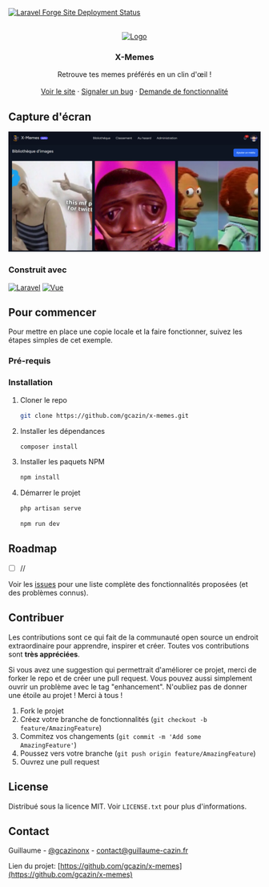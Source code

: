 [![Laravel Forge Site Deployment Status](https://img.shields.io/endpoint?url=https%3A%2F%2Fforge.laravel.com%2Fsite-badges%2F4a94f5fa-7a25-4af8-9dec-ff0900c9c25d&style=plastic)](https://forge.laravel.com/servers/741129/sites/2186314)

<!-- PROJECT LOGO -->
<br />
<div align="center">
  <a href="https://github.com/gcazin/x-memes">
    <img src="./public/favicon.ico" alt="Logo" width="150">
  </a>

<h3 align="center">X-Memes</h3>

  <p align="center">
    Retrouve tes memes préférés en un clin d'œil !
    <br />
    <br />
    <a href="https://x-memes.com">Voir le site</a>
    ·
    <a href="https://github.com/gcazin/x-memes/issues">Signaler un bug</a>
    ·
    <a href="https://github.com/gcazin/x-memes/issues">Demande de fonctionnalité</a>
  </p>
</div>

## Capture d'écran

![Product Name Screen Shot](./public/images/home.png)

### Construit avec

[![Laravel][Laravel.com]][Laravel-url]
[![Vue][Vue.js]][Vue-url]

## Pour commencer

Pour mettre en place une copie locale et la faire fonctionner, suivez les étapes simples de cet exemple.

### Pré-requis

### Installation

1. Cloner le repo
   ```sh
   git clone https://github.com/gcazin/x-memes.git
   ```
2. Installer les dépendances
    ```sh
   composer install
   ```
3. Installer les paquets NPM
   ```sh
   npm install
   ```
4. Démarrer le projet
    ```sh
   php artisan serve
   ```
   ```sh
   npm run dev
   ```

## Roadmap

- [ ] //

Voir les [issues](https://github.com/gcazin/x-memes/issues) pour une liste complète des fonctionnalités proposées (et des problèmes connus).

## Contribuer

Les contributions sont ce qui fait de la communauté open source un endroit extraordinaire pour apprendre, inspirer et créer. Toutes vos contributions sont **très appréciées**.

Si vous avez une suggestion qui permettrait d'améliorer ce projet, merci de forker le repo et de créer une pull request. Vous pouvez aussi simplement ouvrir un problème avec le tag "enhancement". N'oubliez pas de donner une étoile au projet ! Merci à tous !

1. Fork le projet
2. Créez votre branche de fonctionnalités (`git checkout -b feature/AmazingFeature`)
3. Commitez vos changements (`git commit -m 'Add some AmazingFeature'`)
4. Poussez vers votre branche (`git push origin feature/AmazingFeature`)
5. Ouvrez une pull request

## License

Distribué sous la licence MIT. Voir `LICENSE.txt` pour plus d'informations.

## Contact

Guillaume - [@gcazinonx](https://twitter.com/gcazinonx) - contact@guillaume-cazin.fr

Lien du projet: [https://github.com/gcazin/x-memes](https://github.com/gcazin/x-memes)

[contributors-shield]: https://img.shields.io/github/contributors/gcazin/x-memes.svg?style=for-the-badge
[contributors-url]: https://github.com/gcazin/x-memes/graphs/contributors
[forks-shield]: https://img.shields.io/github/forks/gcazin/x-memes.svg?style=for-the-badge
[forks-url]: https://github.com/gcazin/x-memes/network/members
[stars-shield]: https://img.shields.io/github/stars/gcazin/x-memes.svg?style=for-the-badge
[stars-url]: https://github.com/gcazin/x-memes/stargazers
[issues-shield]: https://img.shields.io/github/issues/gcazin/x-memes.svg?style=for-the-badge
[issues-url]: https://github.com/gcazin/x-memes/issues
[license-shield]: https://img.shields.io/github/license/gcazin/x-memes.svg?style=for-the-badge
[license-url]: https://github.com/gcazin/x-memes/blob/master/LICENSE.txt
[linkedin-shield]: https://img.shields.io/badge/-LinkedIn-black.svg?style=for-the-badge&logo=linkedin&colorB=555
[linkedin-url]: https://linkedin.com/in/linkedin_username
[product-screenshot]: images/screenshot.png
[Vue.js]: https://img.shields.io/badge/Vue.js-35495E?style=for-the-badge&logo=vuedotjs&logoColor=4FC08D
[Vue.js]: https://img.shields.io/badge/Vue.js-35495E?style=for-the-badge&logo=vuedotjs&logoColor=4FC08D
[Vue-url]: https://vuejs.org/
[Vue-url]: https://tailwindcss.css/
[Laravel.com]: https://img.shields.io/badge/Laravel-FF2D20?style=for-the-badge&logo=laravel&logoColor=white
[Laravel-url]: https://laravel.com
